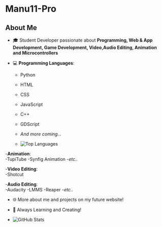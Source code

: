 # Manu11-Pro

## About Me  
- 🎓 Student Developer passionate about **Programming, Web & App Development, Game Development, Video,Audio Editing, Animation and Microcontrollers**  

- 💻 **Programming Languages**:  
  - Python  
  - HTML  
  - CSS  
  - JavaScript
  - C++ 
  - GDScript
  - *And more coming…*
 
  - ![Top Languages](https://github-readme-stats.vercel.app/api/top-langs/?username=Manu11-Pro&layout=compact&theme=tokyonight)

-**Animation**:  
  -TupiTube
  -Synfig Animation
  -*etc..*

-**Video Editing**:  
  -Shotcut

-**Audio Editing**:  
  -Audacity
  -LMMS
  -Reaper
  -*etc..*

- 🌐 More about me and projects on my future website!  

- 🚀 Always Learning and Creating!

- ![GitHub Stats](https://github-readme-stats.vercel.app/api?username=Manu11-Pro&show_icons=true&theme=tokyonight)

